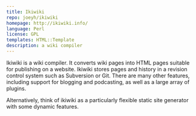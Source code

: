 ```yaml
---
title: Ikiwiki
repo: joeyh/ikiwiki
homepage: http://ikiwiki.info/
language: Perl
license: GPL
templates: HTML::Template
description: a wiki compiler
---
```


Ikiwiki is a wiki compiler. It converts wiki pages into HTML pages suitable for publishing on a website. Ikiwiki stores pages and history in a revision control system such as Subversion or Git. There are many other features, including support for blogging and podcasting, as well as a large array of plugins.

Alternatively, think of ikiwiki as a particularly flexible static site generator with some dynamic features.
